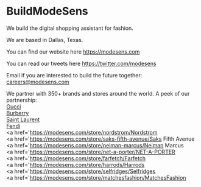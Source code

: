 # BuildModeSens

We build the digital shopping assistant for fashion.

We are based in Dallas, Texas.

You can find our website here https://modesens.com

You can read our tweets here https://twitter.com/modesens

Email if you are interested to build the future together: careers@modesens.com

We partner with 350+ brands and stores around the world. A peek of our partnership:<br>
<a href='https://modesens.com/gucci/'>Gucci</a><br>
<a href='https://modesens.com/burberry/'>Burberry</a><br>
<a href='https://modesens.com/saint-laurent/'>Saint Laurent</a><br>
<a href='https://modesens.com/fendi/'>Fendi</a><br>
<a href='https://modesens.com/store/nordstrom/Nordstrom</a><br>
<a href='https://modesens.com/store/saks-fifth-avenue/Saks Fifth Avenue</a><br>
<a href='https://modesens.com/store/neiman-marcus/Neiman Marcus</a><br>
<a href='https://modesens.com/store/net-a-porter/NET-A-PORTER</a><br>
<a href='https://modesens.com/store/farfetch/Farfetch</a><br>
<a href='https://modesens.com/store/harrods/Harrods</a><br>
<a href='https://modesens.com/store/selfridges/Selfridges</a><br>
<a href='https://modesens.com/store/matchesfashion/MatchesFashion</a><br>
